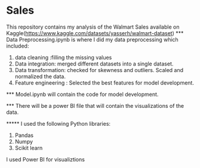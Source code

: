 # Sales
This repository contains my analysis of the Walmart Sales available on Kaggle(https://www.kaggle.com/datasets/yasserh/walmart-dataset)
*** Data Preprocessing.ipynb is where I did my data preprocessing which included: 
1. data cleaning :filling the missing values 
2. Data integration: merged different datasets into a single dataset.
3. Data transformation: checked for skewness and outliers. Scaled and normalized the data.
4. Feature engineering : Selected the best features for model development.

*** Model.ipynb will contain the code for model development.

*** There will be a power BI file that will contain the visualizations of the data.


***** I used the following Python libraries:
1. Pandas
2. Numpy
3. Scikit learn

I used Power BI for visualiztions
